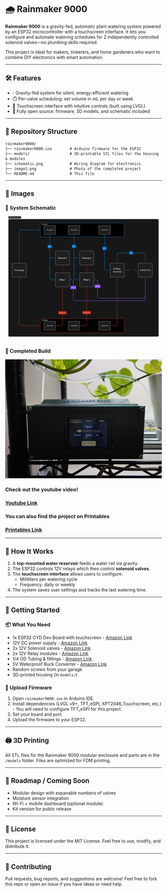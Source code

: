 # 🌧️ Rainmaker 9000

**Rainmaker 9000** is a gravity-fed, automatic plant watering system powered by an ESP32 microcontroller with a touchscreen interface. It lets you configure and automate watering schedules for 2 independently controlled solenoid valves—no plumbing skills required.

This project is ideal for makers, tinkerers, and home gardeners who want to combine DIY electronics with smart automation.

---

## 🛠️ Features

* 💧 Gravity-fed system for silent, energy-efficient watering
* ⏱️ Per-valve scheduling: set volume in mL per day or week
* 🔌 Touchscreen interface with intuitive controls (built using LVGL)
* 🧰 Fully open source: firmware, 3D models, and schematic included

---

## 📁 Repository Structure

```
rainmaker9000/
├── rainmaker9000.ino        # Arduino firmware for the ESP32
├── models/                  # 3D-printable STL files for the housing & modules
├── schematic.png            # Wiring diagram for electronics
├── image1.png               # Photo of the completed project
└── README.md                # This file
```

---

## 📸 Images

### 🔌 System Schematic

![Wiring Schematic](./schematic.png)

### 🌿 Completed Build

![Finished Project](./image1.png)

### Check out the youtube video!
### [Youtube Link](https://www.youtube.com/watch?v=TsRYO3gziak)

### You can also find the project on Printables
### [Printables Link](https://www.printables.com/model/1356419-rainmaker-9000-a-diy-smart-plant-watering-system)

---

## 🧠 How It Works

1. A **top-mounted water reservoir** feeds a water rail via gravity.
2. The ESP32 controls 12V relays which then control **solenoid valves**.
4. The **touchscreen interface** allows users to configure:
   * Milliliters per watering cycle
   * Frequency: daily or weekly
5. The system saves user settings and tracks the last watering time.

---

## 🧪 Getting Started

### 📦 What You Need

* 1x ESP32 CYD Dev Board with touchscreen - [Amazon Link](https://www.amazon.com/dp/B0CLR7MQ91?ref=ppx_yo2ov_dt_b_fed_asin_title&th=1)
* 12V DC power supply - [Amazon Link](https://www.amazon.com/dp/B01GEA8PQA?ref=ppx_yo2ov_dt_b_fed_asin_title)
* 2x 12V Solenoid valves - [Amazon Link](https://www.amazon.com/dp/B084YTNG2P?ref=ppx_yo2ov_dt_b_fed_asin_title)
* 2x 12V Relay modules - [Amazon Link](https://www.amazon.com/dp/B095YFJ69T?ref=ppx_yo2ov_dt_b_fed_asin_title&th=1)
* 1/4 OD Tubing & fittings - [Amazon Link](https://www.amazon.com/dp/B08BLC8PZ2?ref=ppx_yo2ov_dt_b_fed_asin_title&th=1)
* 5V Waterproof Buck Converter - [Amazon Link](https://www.amazon.com/dp/B0CMZWN7WS?ref=ppx_yo2ov_dt_b_fed_asin_title)
* Random screws from your garage
* 3D-printed housing (in `models/`)

### 🚀 Upload Firmware

1. Open `rainmaker9000.ino` in Arduino IDE.
2. Install dependencies (LVGL v9+, TFT_eSPI, XPT2046_Touchscreen, etc.) - You will need to configure TFT_eSPI for this project.
3. Set your board and port.
4. Upload the firmware to your ESP32.

---

## 🖨️ 3D Printing

All STL files for the Rainmaker 9000 modular enclosure and parts are in the `/models` folder. Files are optimized for FDM printing.

---

## 🧩 Roadmap / Coming Soon

* Modular design with expanable numbers of valves
* Moisture sensor integration
* Wi-Fi + mobile dashboard (optional module)
* Kit version for public release

---

## 📜 License

This project is licensed under the MIT License.
Feel free to use, modify, and distribute it.

---

## 🤝 Contributing

Pull requests, bug reports, and suggestions are welcome!
Feel free to fork this repo or open an issue if you have ideas or need help.
